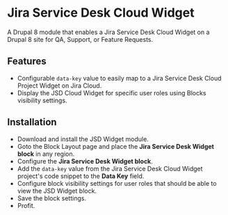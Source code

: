 # Jira Service Desk Cloud Widget
A Drupal 8 module that enables a Jira Service Desk Cloud Widget on a Drupal 8 site for QA, Support, or Feature Requests.

## Features
- Configurable `data-key` value to easily map to a Jira Service Desk Cloud Project Widget on Jira Cloud.
- Display the JSD Cloud Widget for specific user roles using Blocks visibility settings.

## Installation
- Download and install the JSD Widget module.
- Goto the Block Layout page and place the **Jira Service Desk Widget block** in any region.
- Configure the **Jira Service Desk Widget block**.
- Add the `data-key` value from the Jira Service Desk Cloud Widget project's code snippet to the **Data Key** field.
- Configure block visibility settings for user roles that should be able to view the JSD Widget block.
- Save the block settings.
- Profit.
